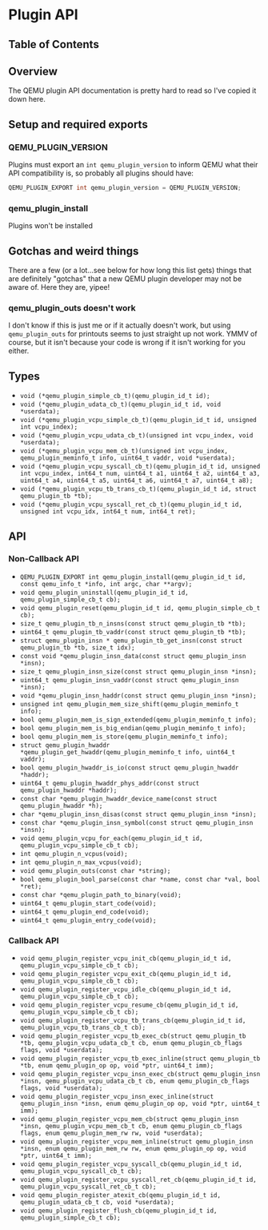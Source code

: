 # Plugin API

## Table of Contents

## Overview

The QEMU plugin API documentation is pretty hard to read so I've copied it down here.

## Setup and required exports

### QEMU_PLUGIN_VERSION

Plugins must export an `int qemu_plugin_version` to inform QEMU what their API
compatibility is, so probably all plugins should have:

```c
QEMU_PLUGIN_EXPORT int qemu_plugin_version = QEMU_PLUGIN_VERSION;
```

### qemu_plugin_install

Plugins won't be installed

## Gotchas and weird things

There are a few (or a lot...see below for how long this list gets) things that are
definitely "gotchas" that a new QEMU plugin developer may not be aware of. Here they
are, yipee!

### qemu_plugin_outs doesn't work

I don't know if this is just me or if it actually doesn't work, but using
`qemu_plugin_outs` for printouts seems to just straight up not work. YMMV of course, but
it isn't because your code is wrong if it isn't working for you either.

## Types

* `void (*qemu_plugin_simple_cb_t)(qemu_plugin_id_t id);`
* `void (*qemu_plugin_udata_cb_t)(qemu_plugin_id_t id, void *userdata);`
* `void (*qemu_plugin_vcpu_simple_cb_t)(qemu_plugin_id_t id, unsigned int vcpu_index);`
* `void (*qemu_plugin_vcpu_udata_cb_t)(unsigned int vcpu_index, void *userdata);`
* `void (*qemu_plugin_vcpu_mem_cb_t)(unsigned int vcpu_index, qemu_plugin_meminfo_t info, uint64_t vaddr, void *userdata);`
* `void (*qemu_plugin_vcpu_syscall_cb_t)(qemu_plugin_id_t id, unsigned int vcpu_index, int64_t num, uint64_t a1, uint64_t a2, uint64_t a3, uint64_t a4, uint64_t a5, uint64_t a6, uint64_t a7, uint64_t a8); `
* `void (*qemu_plugin_vcpu_tb_trans_cb_t)(qemu_plugin_id_t id, struct qemu_plugin_tb *tb);`
* `void (*qemu_plugin_vcpu_syscall_ret_cb_t)(qemu_plugin_id_t id, unsigned int vcpu_idx, int64_t num, int64_t ret);`

## API

### Non-Callback API

* `QEMU_PLUGIN_EXPORT int qemu_plugin_install(qemu_plugin_id_t id, const qemu_info_t *info, int argc, char **argv);`
* `void qemu_plugin_uninstall(qemu_plugin_id_t id, qemu_plugin_simple_cb_t cb);`
* `void qemu_plugin_reset(qemu_plugin_id_t id, qemu_plugin_simple_cb_t cb);`
* `size_t qemu_plugin_tb_n_insns(const struct qemu_plugin_tb *tb);`
* `uint64_t qemu_plugin_tb_vaddr(const struct qemu_plugin_tb *tb);`
* `struct qemu_plugin_insn * qemu_plugin_tb_get_insn(const struct qemu_plugin_tb *tb, size_t idx);`
* `const void *qemu_plugin_insn_data(const struct qemu_plugin_insn *insn);`
* `size_t qemu_plugin_insn_size(const struct qemu_plugin_insn *insn);`
* `uint64_t qemu_plugin_insn_vaddr(const struct qemu_plugin_insn *insn);`
* `void *qemu_plugin_insn_haddr(const struct qemu_plugin_insn *insn);`
* `unsigned int qemu_plugin_mem_size_shift(qemu_plugin_meminfo_t info);`
* `bool qemu_plugin_mem_is_sign_extended(qemu_plugin_meminfo_t info);`
* `bool qemu_plugin_mem_is_big_endian(qemu_plugin_meminfo_t info);`
* `bool qemu_plugin_mem_is_store(qemu_plugin_meminfo_t info);`
* `struct qemu_plugin_hwaddr *qemu_plugin_get_hwaddr(qemu_plugin_meminfo_t info, uint64_t vaddr);`
* `bool qemu_plugin_hwaddr_is_io(const struct qemu_plugin_hwaddr *haddr);`
* `uint64_t qemu_plugin_hwaddr_phys_addr(const struct qemu_plugin_hwaddr *haddr);`
* `const char *qemu_plugin_hwaddr_device_name(const struct qemu_plugin_hwaddr *h);`
* `char *qemu_plugin_insn_disas(const struct qemu_plugin_insn *insn);`
* `const char *qemu_plugin_insn_symbol(const struct qemu_plugin_insn *insn);`
* `void qemu_plugin_vcpu_for_each(qemu_plugin_id_t id, qemu_plugin_vcpu_simple_cb_t cb);`
* `int qemu_plugin_n_vcpus(void);`
* `int qemu_plugin_n_max_vcpus(void);`
* `void qemu_plugin_outs(const char *string);`
* `bool qemu_plugin_bool_parse(const char *name, const char *val, bool *ret);`
* `const char *qemu_plugin_path_to_binary(void);`
* `uint64_t qemu_plugin_start_code(void);`
* `uint64_t qemu_plugin_end_code(void);`
* `uint64_t qemu_plugin_entry_code(void);`

### Callback API

* `void qemu_plugin_register_vcpu_init_cb(qemu_plugin_id_t id, qemu_plugin_vcpu_simple_cb_t cb);`
* `void qemu_plugin_register_vcpu_exit_cb(qemu_plugin_id_t id, qemu_plugin_vcpu_simple_cb_t cb);`
* `void qemu_plugin_register_vcpu_idle_cb(qemu_plugin_id_t id, qemu_plugin_vcpu_simple_cb_t cb);`
* `void qemu_plugin_register_vcpu_resume_cb(qemu_plugin_id_t id, qemu_plugin_vcpu_simple_cb_t cb);`
* `void qemu_plugin_register_vcpu_tb_trans_cb(qemu_plugin_id_t id, qemu_plugin_vcpu_tb_trans_cb_t cb);`
* `void qemu_plugin_register_vcpu_tb_exec_cb(struct qemu_plugin_tb *tb, qemu_plugin_vcpu_udata_cb_t cb, enum qemu_plugin_cb_flags flags, void *userdata);`
* `void qemu_plugin_register_vcpu_tb_exec_inline(struct qemu_plugin_tb *tb, enum qemu_plugin_op op, void *ptr, uint64_t imm);`
* `void qemu_plugin_register_vcpu_insn_exec_cb(struct qemu_plugin_insn *insn, qemu_plugin_vcpu_udata_cb_t cb, enum qemu_plugin_cb_flags flags, void *userdata);`
* `void qemu_plugin_register_vcpu_insn_exec_inline(struct qemu_plugin_insn *insn, enum qemu_plugin_op op, void *ptr, uint64_t imm);`
* `void qemu_plugin_register_vcpu_mem_cb(struct qemu_plugin_insn *insn, qemu_plugin_vcpu_mem_cb_t cb, enum qemu_plugin_cb_flags flags, enum qemu_plugin_mem_rw rw, void *userdata);`
* `void qemu_plugin_register_vcpu_mem_inline(struct qemu_plugin_insn *insn, enum qemu_plugin_mem_rw rw, enum qemu_plugin_op op, void *ptr, uint64_t imm);`
* `void qemu_plugin_register_vcpu_syscall_cb(qemu_plugin_id_t id, qemu_plugin_vcpu_syscall_cb_t cb);`
* `void qemu_plugin_register_vcpu_syscall_ret_cb(qemu_plugin_id_t id, qemu_plugin_vcpu_syscall_ret_cb_t cb);`
* `void qemu_plugin_register_atexit_cb(qemu_plugin_id_t id, qemu_plugin_udata_cb_t cb, void *userdata); `
* `void qemu_plugin_register_flush_cb(qemu_plugin_id_t id, qemu_plugin_simple_cb_t cb);`